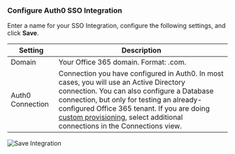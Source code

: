 ### Configure Auth0 SSO Integration

Enter a name for your SSO Integration, configure the following settings, and click **Save**.

<table class="table">
    <thead>
        <tr>
            <th><strong>Setting</strong></th>
            <th><strong>Description</strong></th>
        </tr>
    </thead>
    <tbody>
        <tr>
           <td>Domain</td>
            <td>Your Office 365 domain. Format: <your-office365-domain>.com.</td>
        </tr>
        <tr>
            <td>Auth0 Connection</td>
            <td>Connection you have configured in Auth0. In most cases, you will use an Active Directory connection. You can also configure a Database connection, but only for testing an already-configured Office 365 tenant. If you are doing <a href="https://auth0.com/docs/integrations/office-365-custom-provisioning">custom provisioning</a>, select additional connections in the Connections view.</td>
        </tr>
    </tbody>
</table>

![Save Integration](https://auth0.com/docs/media/articles/dashboard/sso-integrations/dashboard-integrations-sso-create_settings.png)
